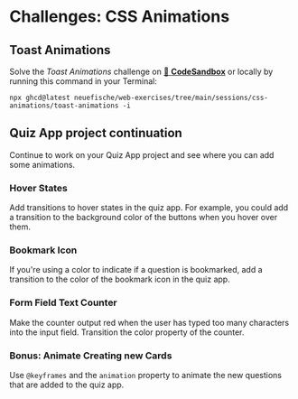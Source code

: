 # Challenges: CSS Animations

## Toast Animations

Solve the _Toast Animations_ challenge on
[🔗 **CodeSandbox**](https://codesandbox.io/s/github/neuefische/web-exercises/tree/main/sessions/css-animations/toast-animations?file=/README.md)
or locally by running this command in your Terminal:

```
npx ghcd@latest neuefische/web-exercises/tree/main/sessions/css-animations/toast-animations -i
```

## Quiz App project continuation

Continue to work on your Quiz App project and see where you can add some animations.

### Hover States

Add transitions to hover states in the quiz app. For example, you could add a transition to the
background color of the buttons when you hover over them.

### Bookmark Icon

If you're using a color to indicate if a question is bookmarked, add a transition to the color of
the bookmark icon in the quiz app.

### Form Field Text Counter

Make the counter output red when the user has typed too many characters into the input field.
Transition the color property of the counter.

### Bonus: Animate Creating new Cards

Use `@keyframes` and the `animation` property to animate the new questions that are added to the
quiz app.
